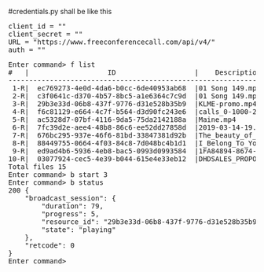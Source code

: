 #credentials.py shall be like this
<pre>
client_id = ""
client_secret = ""
URL = "https://www.freeconferencecall.com/api/v4/"
auth = ""
</pre>

<pre>
Enter command> f list 
#   |                   ID                   |    Description     |  Media   | Duration |    Created    
--------------------------------------------------------------------------------------------------------
 1-R|  ec769273-4e0d-4da6-b0cc-6de40953ab68  |01 Song 149.mp4     |   -V--   |       143|10-20 13:04:00 
 2-R|  c3f0641c-d370-4b57-8bc5-a1e6364c7c9d  |01 Song 149.mp4     |   -V--   |         0|10-11 18:08:30 
 3-R|  29b3e33d-06b8-437f-9776-d31e528b35b9  |KLME-promo.mp4      |   -V--   |        79|10-24 16:50:25 
 4-R|  f6c81129-e664-4c7f-b564-d3d90fc243e6  |calls_0-1000-2.xlsx |   ---D   |         1|10-09 23:16:38 
 5-R|  ac5328d7-07bf-4116-9da5-75da2142188a  |Maine.mp4           |   -V--   |       214|10-08 13:07:52 
 6-R|  7fc39d2e-aee4-48b8-86c6-ee52dd27858d  |2019-03-14-19.video.|   -V--   |      4005|10-08 08:47:11 
 7-R|  676bc295-937e-46f6-81bd-33847381d92b  |The_beauty_of_algebr|   -V--   |       605|10-07 22:48:06 
 8-R|  88449755-0664-4f03-84c8-7d048bc4b1d1  |I_Belong_To_You_Will|   A---   |       430|08-11 19:49:30 
 9-R|  ed9ad4b6-5936-4eb8-bac5-0993d0993584  |1FA84894-8674-47C0-B|   A---   |      3540|04-29 01:05:24 
10-R|  03077924-cec5-4e39-b044-615e4e33eb12  |DHDSALES_PROPOSAL565|   ---D   |         3|04-04 03:18:18 
Total files 15
Enter command> b start 3
Enter command> b status 
200 {
    "broadcast_session": {
        "duration": 79,
        "progress": 5,
        "resource_id": "29b3e33d-06b8-437f-9776-d31e528b35b9",
        "state": "playing"
    },
    "retcode": 0
}
Enter command> 

</pre>
